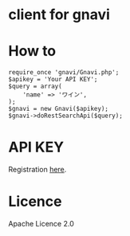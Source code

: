# client for gnavi

# How to

    require_once 'gnavi/Gnavi.php';
    $apikey = 'Your API KEY';
    $query = array(
        'name' => 'ワイン',
    );
    $gnavi = new Gnavi($apikey);
    $gnavi->doRestSearchApi($query);

# API KEY

Registration [here](http://api.gnavi.co.jp/api/use.htm).

# Licence

Apache Licence 2.0
